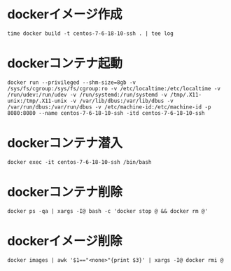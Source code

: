 # dockerイメージ作成
```
time docker build -t centos-7-6-18-10-ssh . | tee log
```

# dockerコンテナ起動
```
docker run --privileged --shm-size=8gb -v /sys/fs/cgroup:/sys/fs/cgroup:ro -v /etc/localtime:/etc/localtime -v /run/udev:/run/udev -v /run/systemd:/run/systemd -v /tmp/.X11-unix:/tmp/.X11-unix -v /var/lib/dbus:/var/lib/dbus -v /var/run/dbus:/var/run/dbus -v /etc/machine-id:/etc/machine-id -p 8080:8080 --name centos-7-6-18-10-ssh -itd centos-7-6-18-10-ssh
```

# dockerコンテナ潜入
```
docker exec -it centos-7-6-18-10-ssh /bin/bash
```

# dockerコンテナ削除
```
docker ps -qa | xargs -I@ bash -c 'docker stop @ && docker rm @'
```

# dockerイメージ削除
```
docker images | awk '$1=="<none>"{print $3}' | xargs -I@ docker rmi @
```
